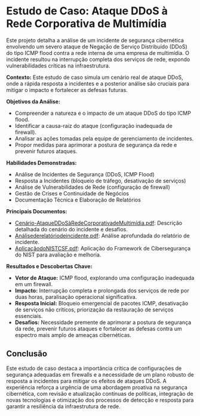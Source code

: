 # Estudo de Caso: Ataque DDoS à Rede Corporativa de Multimídia

Este projeto detalha a análise de um incidente de segurança cibernética envolvendo um severo ataque de Negação de Serviço Distribuído (DDoS) do tipo ICMP flood contra a rede interna de uma empresa de multimídia. O incidente resultou na interrupção completa dos serviços de rede, expondo vulnerabilidades críticas na infraestrutura.

**Contexto:** Este estudo de caso simula um cenário real de ataque DDoS, onde a rápida resposta a incidentes e a posterior análise são cruciais para mitigar o impacto e fortalecer as defesas futuras.

**Objetivos da Análise:**
*   Compreender a natureza e o impacto de um ataque DDoS do tipo ICMP flood.
*   Identificar a causa-raiz do ataque (configuração inadequada de firewall).
*   Analisar as ações tomadas pela equipe de gerenciamento de incidentes.
*   Propor medidas para aprimorar a postura de segurança da rede e prevenir futuros ataques.

**Habilidades Demonstradas:**
*   Análise de Incidentes de Segurança (DDoS, ICMP Flood)
*   Resposta a Incidentes (bloqueio de tráfego, desativação de serviços)
*   Análise de Vulnerabilidades de Rede (configuração de firewall)
*   Gestão de Crises e Continuidade de Negócios
*   Documentação Técnica e Elaboração de Relatórios

**Principais Documentos:**
*   [Cenário-AtaqueDDoSàRedeCorporativadeMultimídia.pdf](docs/Cenário-AtaqueDDoSàRedeCorporativadeMultimídia.md): Descrição detalhada do cenário do incidente e desafios.
*   [Análisederelatóriodeincidente.pdf](docs/Análisederelatóriodeincidente.md): Análise aprofundada do relatório de incidente.
*   [AplicaçãodoNISTCSF.pdf](docs/AplicaçãodoNISTCSF.md): Aplicação do Framework de Cibersegurança do NIST para avaliação e melhoria.

**Resultados e Descobertas Chave:**
*   **Vetor de Ataque:** ICMP flood, explorando uma configuração inadequada em um firewall.
*   **Impacto:** Interrupção completa e prolongada dos serviços de rede por duas horas, paralisação operacional significativa.
*   **Resposta Inicial:** Bloqueio emergencial de pacotes ICMP, desativação de serviços não críticos, priorização da restauração de serviços essenciais.
*   **Desafios:** Necessidade premente de aprimorar a postura de segurança da rede, prevenir futuros ataques e fortalecer as defesas contra um espectro mais amplo de ameaças cibernéticas.

## Conclusão

Este estudo de caso destaca a importância crítica de configurações de segurança adequadas em firewalls e a necessidade de um plano robusto de resposta a incidentes para mitigar os efeitos de ataques DDoS. A experiência reforça a urgência de uma abordagem proativa na segurança cibernética, com revisão e atualização contínuas de políticas, integração de novas tecnologias e otimização dos processos de detecção e resposta para garantir a resiliência da infraestrutura de rede.

